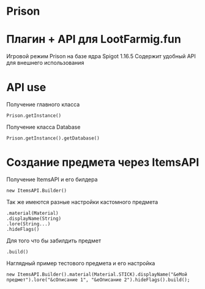 # Prison

# Плагин + API для LootFarmig.fun
Игровой режим Prison на базе ядра Spigot 1.16.5
Содержит удобный API для внешнего использования

# API use
Получение главного класса
```
Prison.getInstance()
```

Получение класса Database
```
Prison.getInstance().getDatabase()
```

# Создание предмета через ItemsAPI
Получение ItemsAPI и его билдера
```
new ItemsAPI.Builder()
```

Так же имеются разные настройки кастомного предмета
```
.material(Material)
.displayName(String)
.lore(String...)
.hideFlags()
```

Для того что бы забилдить предмет
```
.build()
```

Наглядный пример тестового предмета и его настройка
```
new ItemsAPI.Builder().material(Material.STICK).displayName("&eМой предмет").lore("&cОписание 1", "&eОписание 2").hideFlags().build();
```
